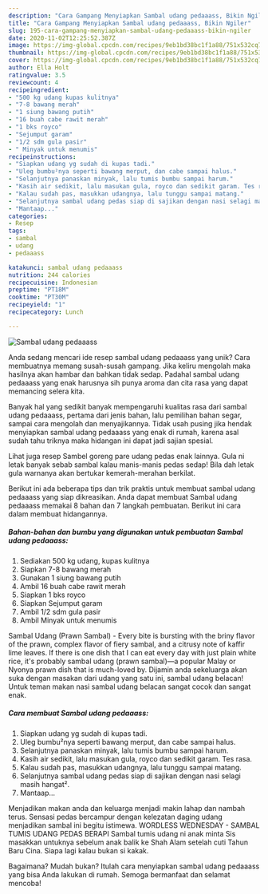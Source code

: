 ```yaml
---
description: "Cara Gampang Menyiapkan Sambal udang pedaaass, Bikin Ngiler"
title: "Cara Gampang Menyiapkan Sambal udang pedaaass, Bikin Ngiler"
slug: 195-cara-gampang-menyiapkan-sambal-udang-pedaaass-bikin-ngiler
date: 2020-11-02T12:25:52.387Z
image: https://img-global.cpcdn.com/recipes/9eb1bd38bc1f1a88/751x532cq70/sambal-udang-pedaaass-foto-resep-utama.jpg
thumbnail: https://img-global.cpcdn.com/recipes/9eb1bd38bc1f1a88/751x532cq70/sambal-udang-pedaaass-foto-resep-utama.jpg
cover: https://img-global.cpcdn.com/recipes/9eb1bd38bc1f1a88/751x532cq70/sambal-udang-pedaaass-foto-resep-utama.jpg
author: Ella Holt
ratingvalue: 3.5
reviewcount: 4
recipeingredient:
- "500 kg udang kupas kulitnya"
- "7-8 bawang merah"
- "1 siung bawang putih"
- "16 buah cabe rawit merah"
- "1 bks royco"
- "Sejumput garam"
- "1/2 sdm gula pasir"
- " Minyak untuk menumis"
recipeinstructions:
- "Siapkan udang yg sudah di kupas tadi."
- "Uleg bumbu²nya seperti bawang merput, dan cabe sampai halus."
- "Selanjutnya panaskan minyak, lalu tumis bumbu sampai harum."
- "Kasih air sedikit, lalu masukan gula, royco dan sedikit garam. Tes rasa."
- "Kalau sudah pas, masukkan udangnya, lalu tunggu sampai matang."
- "Selanjutnya sambal udang pedas siap di sajikan dengan nasi selagi masih hangat²."
- "Mantaap..."
categories:
- Resep
tags:
- sambal
- udang
- pedaaass

katakunci: sambal udang pedaaass 
nutrition: 244 calories
recipecuisine: Indonesian
preptime: "PT18M"
cooktime: "PT30M"
recipeyield: "1"
recipecategory: Lunch

---
```



![Sambal udang pedaaass](https://img-global.cpcdn.com/recipes/9eb1bd38bc1f1a88/751x532cq70/sambal-udang-pedaaass-foto-resep-utama.jpg)

Anda sedang mencari ide resep sambal udang pedaaass yang unik? Cara membuatnya memang susah-susah gampang. Jika keliru mengolah maka hasilnya akan hambar dan bahkan tidak sedap. Padahal sambal udang pedaaass yang enak harusnya sih punya aroma dan cita rasa yang dapat memancing selera kita.

Banyak hal yang sedikit banyak mempengaruhi kualitas rasa dari sambal udang pedaaass, pertama dari jenis bahan, lalu pemilihan bahan segar, sampai cara mengolah dan menyajikannya. Tidak usah pusing jika hendak menyiapkan sambal udang pedaaass yang enak di rumah, karena asal sudah tahu triknya maka hidangan ini dapat jadi sajian spesial.

Lihat juga resep Sambel goreng pare udang pedas enak lainnya. Gula ni letak banyak sebab sambal kalau manis-manis pedas sedap! Bila dah letak gula warnanya akan bertukar kemerah-merahan berkilat.


Berikut ini ada beberapa tips dan trik praktis untuk membuat sambal udang pedaaass yang siap dikreasikan. Anda dapat membuat Sambal udang pedaaass memakai 8 bahan dan 7 langkah pembuatan. Berikut ini cara dalam membuat hidangannya.

<!--inarticleads1-->

##### Bahan-bahan dan bumbu yang digunakan untuk pembuatan Sambal udang pedaaass:

1. Sediakan 500 kg udang, kupas kulitnya
1. Siapkan 7-8 bawang merah
1. Gunakan 1 siung bawang putih
1. Ambil 16 buah cabe rawit merah
1. Siapkan 1 bks royco
1. Siapkan Sejumput garam
1. Ambil 1/2 sdm gula pasir
1. Ambil  Minyak untuk menumis


Sambal Udang (Prawn Sambal) - Every bite is bursting with the briny flavor of the prawn, complex flavor of fiery sambal, and a citrusy note of kaffir lime leaves. If there is one dish that I can eat every day with just plain white rice, it&#39;s probably sambal udang (prawn sambal)—a popular Malay or Nyonya prawn dish that is much-loved by. Dijamin anda sekeluarga akan suka dengan masakan dari udang yang satu ini, sambal udang belacan! Untuk teman makan nasi sambal udang belacan sangat cocok dan sangat enak. 

<!--inarticleads2-->

##### Cara membuat Sambal udang pedaaass:

1. Siapkan udang yg sudah di kupas tadi.
1. Uleg bumbu²nya seperti bawang merput, dan cabe sampai halus.
1. Selanjutnya panaskan minyak, lalu tumis bumbu sampai harum.
1. Kasih air sedikit, lalu masukan gula, royco dan sedikit garam. Tes rasa.
1. Kalau sudah pas, masukkan udangnya, lalu tunggu sampai matang.
1. Selanjutnya sambal udang pedas siap di sajikan dengan nasi selagi masih hangat².
1. Mantaap...


Menjadikan makan anda dan keluarga menjadi makin lahap dan nambah terus. Sensasi pedas bercampur dengan kelezatan daging udang menjadikan sambal ini begitu istimewa. WORDLESS WEDNESDAY - SAMBAL TUMIS UDANG PEDAS BERAPI Sambal tumis udang ni anak minta Sis masakkan untuknya sebelum anak balik ke Shah Alam setelah cuti Tahun Baru Cina. Siapa lagi kalau bukan si kakak. 

Bagaimana? Mudah bukan? Itulah cara menyiapkan sambal udang pedaaass yang bisa Anda lakukan di rumah. Semoga bermanfaat dan selamat mencoba!
